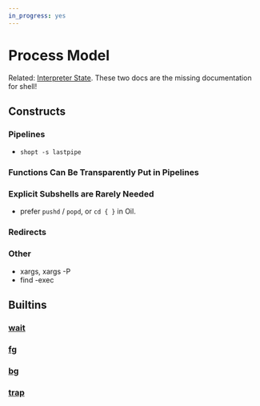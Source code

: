 ```yaml
---
in_progress: yes
---
```


Process Model
=============

<style>
/* override language.css */
.sh-command {
  font-weight: unset;
}
</style>


Related: [Interpreter State](interpreter-state.html).  These two docs are the
missing documentation for shell!


<div id="toc">
</div>

## Constructs


### Pipelines

- `shopt -s lastpipe`

### Functions Can Be Transparently Put in Pipelines


### Explicit Subshells are Rarely Needed

- prefer `pushd` / `popd`, or `cd { }` in Oil.

### Redirects


### Other

- xargs, xargs -P
- find -exec

<!-- See [Unix Tools] on the wiki. -->

## Builtins

### [wait]($help)

### [fg]($help)

### [bg]($help)

### [trap]($help)



